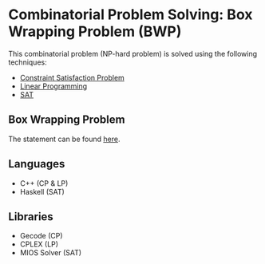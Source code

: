 # Combinatorial Problem Solving: Box Wrapping Problem (BWP)

This combinatorial problem (NP-hard problem) is solved using the following techniques:

- [Constraint Satisfaction Problem](./cp)
- [Linear Programming](./lp)
- [SAT](./sat)

## Box Wrapping Problem

The statement can be found [here](./statement.pdf).

## Languages

- C++ (CP & LP)
- Haskell (SAT)

## Libraries

- Gecode (CP)
- CPLEX (LP)
- MIOS Solver (SAT)
